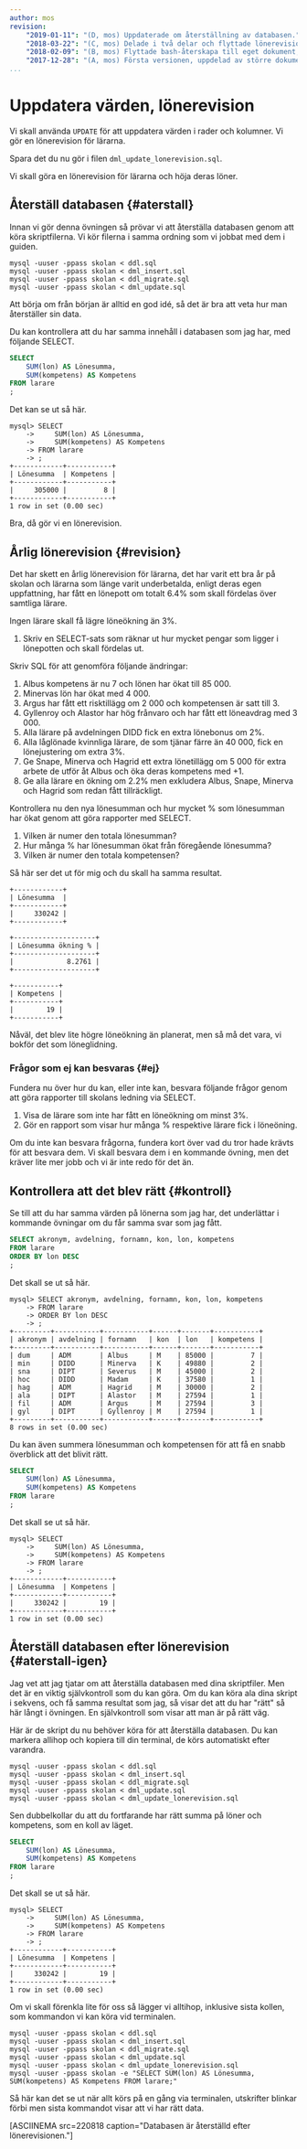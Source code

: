 ```yaml
---
author: mos
revision:
    "2019-01-11": "(D, mos) Uppdaterade om återställning av databasen."
    "2018-03-22": "(C, mos) Delade i två delar och flyttade lönerevision till egen del."
    "2018-02-09": "(B, mos) Flyttade bash-återskapa till eget dokument, utskrift av sum kompetens."
    "2017-12-28": "(A, mos) Första versionen, uppdelad av större dokument."
...
```

Uppdatera värden, lönerevision
==================================

Vi skall använda `UPDATE` för att uppdatera värden i rader och kolumner. Vi gör en lönerevision för lärarna.

Spara det du nu gör i filen `dml_update_lonerevision.sql`.

Vi skall göra en lönerevision för lärarna och höja deras löner.



Återställ databasen {#aterstall}
----------------------------------

Innan vi gör denna övningen så prövar vi att återställa databasen genom att köra skriptfilerna. Vi kör filerna i samma ordning som vi jobbat med dem i guiden.

```text
mysql -uuser -ppass skolan < ddl.sql
mysql -uuser -ppass skolan < dml_insert.sql
mysql -uuser -ppass skolan < ddl_migrate.sql
mysql -uuser -ppass skolan < dml_update.sql
```

Att börja om från början är alltid en god idé, så det är bra att veta hur man återställer sin data.

Du kan kontrollera att du har samma innehåll i databasen som jag har, med följande SELECT.

```sql
SELECT
    SUM(lon) AS Lönesumma,
    SUM(kompetens) AS Kompetens 
FROM larare
;
```

Det kan se ut så här.

```text
mysql> SELECT
    ->     SUM(lon) AS Lönesumma,
    ->     SUM(kompetens) AS Kompetens 
    -> FROM larare
    -> ;
+------------+-----------+
| Lönesumma  | Kompetens |
+------------+-----------+
|     305000 |         8 |
+------------+-----------+
1 row in set (0.00 sec)
```

Bra, då gör vi en lönerevision.



Årlig lönerevision {#revision}
----------------------------------

Det har skett en årlig lönerevision för lärarna, det har varit ett bra år på skolan och lärarna som länge varit underbetalda, enligt deras egen uppfattning, har fått en lönepott om totalt 6.4% som skall fördelas över samtliga lärare.

Ingen lärare skall få lägre löneökning än 3%.

1. Skriv en SELECT-sats som räknar ut hur mycket pengar som ligger i lönepotten och skall fördelas ut.

Skriv SQL för att genomföra följande ändringar:

1. Albus kompetens är nu 7 och lönen har ökat till 85 000.
2. Minervas lön har ökat med 4 000.
3. Argus har fått ett risktillägg om 2 000 och kompetensen är satt till 3.
4. Gyllenroy och Alastor har hög frånvaro och har fått ett löneavdrag med 3 000.
5. Alla lärare på avdelningen DIDD fick en extra lönebonus om 2%.
6. Alla låglönade kvinnliga lärare, de som tjänar färre än 40 000, fick en lönejustering om extra 3%.
7. Ge Snape, Minerva och Hagrid ett extra lönetillägg om 5 000 för extra arbete de utför åt Albus och öka deras kompetens med +1.
8. Ge alla lärare en ökning om 2.2% men exkludera Albus, Snape, Minerva och Hagrid som redan fått tillräckligt.

Kontrollera nu den nya lönesumman och hur mycket % som lönesumman har ökat genom att göra rapporter med SELECT.

1. Vilken är numer den totala lönesumman?
1. Hur många % har lönesumman ökat från föregående lönesumma?
1. Vilken är numer den totala kompetensen?

Så här ser det ut för mig och du skall ha samma resultat.

```text
+------------+
| Lönesumma  |
+------------+
|     330242 |
+------------+

+--------------------+
| Lönesumma ökning % |
+--------------------+
|             8.2761 |
+--------------------+

+-----------+
| Kompetens |
+-----------+
|        19 |
+-----------+
```

Nåväl, det blev lite högre löneökning än planerat, men så må det vara, vi bokför det som löneglidning.



### Frågor som ej kan besvaras {#ej}

Fundera nu över hur du kan, eller inte kan, besvara följande frågor genom att göra rapporter till skolans ledning via SELECT.

1. Visa de lärare som inte har fått en löneökning om minst 3%.
1. Gör en rapport som visar hur många % respektive lärare fick i löneöning.

Om du inte kan besvara frågorna, fundera kort över vad du tror hade krävts för att besvara dem. Vi skall besvara dem i en kommande övning, men det kräver lite mer jobb och vi är inte redo för det än.



Kontrollera att det blev rätt {#kontroll}
-----------------------------------------

Se till att du har samma värden på lönerna som jag har, det underlättar i kommande övningar om du får samma svar som jag fått.

```sql
SELECT akronym, avdelning, fornamn, kon, lon, kompetens
FROM larare
ORDER BY lon DESC
;
```

Det skall se ut så här.

```text
mysql> SELECT akronym, avdelning, fornamn, kon, lon, kompetens
    -> FROM larare
    -> ORDER BY lon DESC
    -> ;
+---------+-----------+-----------+------+-------+-----------+
| akronym | avdelning | fornamn   | kon  | lon   | kompetens |
+---------+-----------+-----------+------+-------+-----------+
| dum     | ADM       | Albus     | M    | 85000 |         7 |
| min     | DIDD      | Minerva   | K    | 49880 |         2 |
| sna     | DIPT      | Severus   | M    | 45000 |         2 |
| hoc     | DIDD      | Madam     | K    | 37580 |         1 |
| hag     | ADM       | Hagrid    | M    | 30000 |         2 |
| ala     | DIPT      | Alastor   | M    | 27594 |         1 |
| fil     | ADM       | Argus     | M    | 27594 |         3 |
| gyl     | DIPT      | Gyllenroy | M    | 27594 |         1 |
+---------+-----------+-----------+------+-------+-----------+
8 rows in set (0.00 sec)
```

Du kan även summera lönesumman och kompetensen för att få en snabb överblick att det blivit rätt.

```sql
SELECT
    SUM(lon) AS Lönesumma,
    SUM(kompetens) AS Kompetens 
FROM larare
;
```

Det skall se ut så här.

```text
mysql> SELECT
    ->     SUM(lon) AS Lönesumma,
    ->     SUM(kompetens) AS Kompetens 
    -> FROM larare
    -> ;
+------------+-----------+
| Lönesumma  | Kompetens |
+------------+-----------+
|     330242 |        19 |
+------------+-----------+
1 row in set (0.00 sec)
```



Återställ databasen efter lönerevision {#aterstall-igen}
----------------------------------

Jag vet att jag tjatar om att återställa databasen med dina skriptfiler. Men det är en viktig självkontroll som du kan göra. Om du kan köra ala dina skript i sekvens, och få samma resultat som jag, så visar det att du har "rätt" så här långt i övningen. En självkontroll som visar att man är på rätt väg.

Här är de skript du nu behöver köra för att återställa databasen. Du kan markera allihop och kopiera till din terminal, de körs automatiskt efter varandra.

```text
mysql -uuser -ppass skolan < ddl.sql
mysql -uuser -ppass skolan < dml_insert.sql
mysql -uuser -ppass skolan < ddl_migrate.sql
mysql -uuser -ppass skolan < dml_update.sql
mysql -uuser -ppass skolan < dml_update_lonerevision.sql
```

Sen dubbelkollar du att du fortfarande har rätt summa på löner och kompetens, som en koll av läget.

```sql
SELECT
    SUM(lon) AS Lönesumma,
    SUM(kompetens) AS Kompetens 
FROM larare
;
```

Det skall se ut så här.

```text
mysql> SELECT
    ->     SUM(lon) AS Lönesumma,
    ->     SUM(kompetens) AS Kompetens 
    -> FROM larare
    -> ;
+------------+-----------+
| Lönesumma  | Kompetens |
+------------+-----------+
|     330242 |        19 |
+------------+-----------+
1 row in set (0.00 sec)
```

Om vi skall förenkla lite för oss så lägger vi alltihop, inklusive sista kollen, som kommandon vi kan köra vid terminalen.

```text
mysql -uuser -ppass skolan < ddl.sql
mysql -uuser -ppass skolan < dml_insert.sql
mysql -uuser -ppass skolan < ddl_migrate.sql
mysql -uuser -ppass skolan < dml_update.sql
mysql -uuser -ppass skolan < dml_update_lonerevision.sql
mysql -uuser -ppass skolan -e "SELECT SUM(lon) AS Lönesumma, SUM(kompetens) AS Kompetens FROM larare;"
```

Så här kan det se ut när allt körs på en gång via terminalen, utskrifter blinkar förbi men sista kommandot visar att vi har rätt data.

[ASCIINEMA src=220818 caption="Databasen är återställd efter lönerevisionen."]
